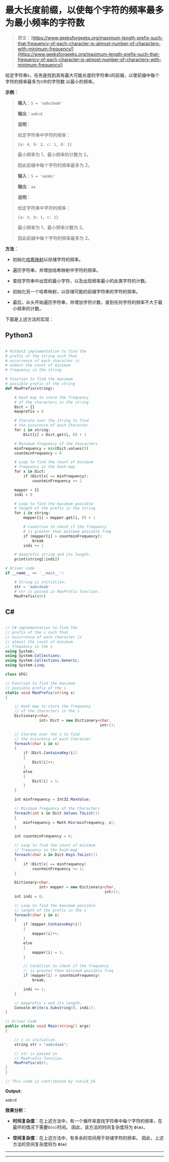 # 最大长度前缀，以使每个字符的频率最多为最小频率的字符数

> 原文：[https://www.geeksforgeeks.org/maximum-length-prefix-such-that-frequency-of-each-character-is-atmost-number-of-characters-with-minimum-frequency/](https://www.geeksforgeeks.org/maximum-length-prefix-such-that-frequency-of-each-character-is-atmost-number-of-characters-with-minimum-frequency/)

给定字符串`S`，任务是找到具有最大可能长度的字符串`S`的前缀，以使前缀中每个字符的频率最多为`S`中的字符数 以最小的频率。

**示例**：

> **输入**：`S = 'aabcdaab'`
>
> **输出**：`aabcd`
>
> **说明**：
>
> 给定字符串中字符的频率：
>
> `{a: 4, b: 2, c: 1, d: 1}`
>
> 最小频率为 1，最小频率的计数为 2。
>
> 因此前缀中每个字符的频率最多为 2。
> 
> **输入**：`S = 'aaabc'`
>
> **输出**：`aa`
>
> **说明**：
>
> 给定字符串中字符的频率：
>
> `{a: 3, b: 1, c: 1}`
>
> 最小频率为 1，最小频率计数为 2。
>
> 因此前缀中每个字符的频率最多为 2。

**方法**：

*   初始化[哈希映射](https://www.geeksforgeeks.org/hashing-data-structure/)以存储字符的频率。

*   遍历字符串，并增加哈希映射中字符的频率。

*   查找字符串中出现的最小字符，以及出现频率最小的此类字符的计数。

*   初始化另一个哈希映射，以存储可能的前缀字符串的字符的频率。

*   最后，从头开始遍历字符串，并增加字符计数，直到任何字符的频率不大于最小频率的计数。

下面是上述方法的实现：

## Python3

```py

# Python3 implementation to find the
# prefix of the string such that 
# occurrence of each character is
# atmost the count of minimum 
# frequency in the string

# Function to find the maximum
# possible prefix of the string
def MaxPrefix(string):

    # Hash map to store the frequency
    # of the characters in the string
    Dict = {}
    maxprefix = 0

    # Iterate over the string to find
    # the occurence of each Character
    for i in string:
        Dict[i] = Dict.get(i, 0) + 1

    # Minimum frequency of the Characters
    minfrequency = min(Dict.values())
    countminFrequency = 0

    # Loop to find the count of minimum
    # frequency in the hash-map
    for x in Dict:
        if (Dict[x] == minfrequency):
            countminFrequency += 1

    mapper = {}
    indi = 0

    # Loop to find the maximum possible 
    # length of the prefix in the string    
    for i in string:
        mapper[i] = mapper.get(i, 0) + 1

        # Condition to check if the frequency
        # is greater than minimum possible freq
        if (mapper[i] > countminFrequency):
            break
        indi += 1

    # maxprefix string and its length.
    print(string[:indi])

# Driver code 
if __name__ == '__main__': 

    # String is initialize.
    str = 'aabcdaab'
    # str is passed in MaxPrefix function.
    MaxPrefix(str)

```

## C#

```cs

// C# implementation to find the
// prefix of the s such that 
// occurrence of each character is
// atmost the count of minimum 
// frequency in the s
using System;
using System.Collections;
using System.Collections.Generic;
using System.Linq;

class GFG{

// Function to find the maximum
// possible prefix of the s
static void MaxPrefix(string s)
{    

    // Hash map to store the frequency
    // of the characters in the s
    Dictionary<char,
               int> Dict = new Dictionary<char,
                                          int>();

    // Iterate over the s to find
    // the occurence of each Character
    foreach(char i in s)
    {
        if (Dict.ContainsKey(i))
        {
            Dict[i]++;
        }
        else
        {
            Dict[i] = 1;
        }
    }

    int minfrequency = Int32.MaxValue;

    // Minimum frequency of the Characters
    foreach(int x in Dict.Values.ToList())
    {
        minfrequency = Math.Min(minfrequency, x);    
    }

    int countminFrequency = 0;

    // Loop to find the count of minimum
    // frequency in the hash-map
    foreach(char x in Dict.Keys.ToList())
    {
        if (Dict[x] == minfrequency)
            countminFrequency += 1;
    }

    Dictionary<char,
               int> mapper = new Dictionary<char,
                                            int>(); 
    int indi = 0;

    // Loop to find the maximum possible 
    // length of the prefix in the s
    foreach(char i in s)
    {
        if (mapper.ContainsKey(i))
        {
            mapper[i]++;
        }
        else
        {
            mapper[i] = 1;
        }

        // Condition to check if the frequency
        // is greater than minimum possible freq
        if (mapper[i] > countminFrequency)
            break;

        indi += 1;
    }

    // maxprefix s and its length.
    Console.Write(s.Substring(0, indi));
}

// Driver Code
public static void Main(string[] args)
{

    // s is initialize.
    string str = "aabcdaab";

    // str is passed in 
    // MaxPrefix function.
    MaxPrefix(str);
}
}

// This code is contributed by rutvik_56

```

**Output:** 

```
aabcd

```

**效果分析**：

*   **时间复杂度**：在上述方法中，有一个循环来查找字符串中每个字符的频率，在最坏的情况下需要`O(n)`时间。 因此，该方法的时间复杂度将为 **`O(n)`**。

*   **空间复杂度**：在上述方法中，有多余的空间用于存储字符的频率。 因此，上述方法的空间复杂度将为 **`O(n)`**



* * *

* * *



